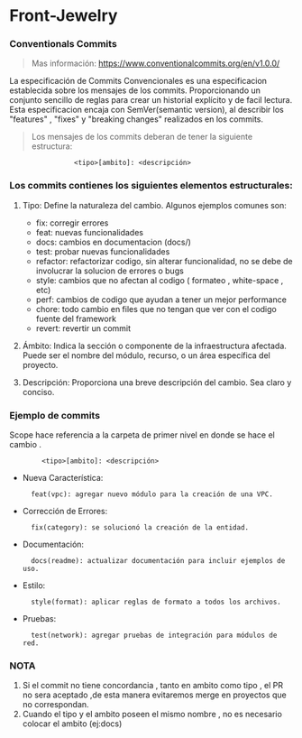 # Front-Jewelry

### Conventionals Commits

> Mas información: https://www.conventionalcommits.org/en/v1.0.0/

La especificación de Commits Convencionales es una especificacion establecida sobre los mensajes de los commits. Proporcionando un conjunto sencillo de reglas para crear un historial explícito y de facil lectura. Esta especificacion encaja con SemVer(semantic version), al describir los "features" , "fixes" y "breaking changes" realizados en los commits.

> Los mensajes de los commits deberan de tener la siguiente estructura:

    				<tipo>[ambito]: <descripción>

### Los commits contienes los siguientes elementos estructurales:

1. Tipo: Define la naturaleza del cambio. Algunos ejemplos comunes son:

   - fix: corregir errores
   - feat: nuevas funcionalidades
   - docs: cambios en documentacion (docs/)
   - test: probar nuevas funcionalidades
   - refactor: refactorizar codigo, sin alterar funcionalidad, no se debe de involucrar la solucion de errores o bugs
   - style: cambios que no afectan al codigo ( formateo , white-space , etc)
   - perf: cambios de codigo que ayudan a tener un mejor performance
   - chore: todo cambio en files que no tengan que ver con el codigo fuente del framework
   - revert: revertir un commit

2. Ámbito:
   Indica la sección o componente de la infraestructura afectada. Puede ser el nombre del módulo, recurso, o un área específica del proyecto.
3. Descripción:
   Proporciona una breve descripción del cambio. Sea claro y conciso.

### Ejemplo de commits

Scope hace referencia a la carpeta de primer nivel en donde se hace el cambio .

    	    <tipo>[ambito]: <descripción>

- Nueva Característica:

        feat(vpc): agregar nuevo módulo para la creación de una VPC.

- Corrección de Errores:

        fix(category): se solucionó la creación de la entidad.

- Documentación:

        docs(readme): actualizar documentación para incluir ejemplos de uso.

- Estilo:

        style(format): aplicar reglas de formato a todos los archivos.

- Pruebas:

        test(network): agregar pruebas de integración para módulos de red.

### NOTA

1. Si el commit no tiene concordancia , tanto en ambito como tipo , el PR no sera aceptado ,de esta manera evitaremos merge en proyectos que no correspondan.
2. Cuando el tipo y el ambito poseen el mismo nombre , no es necesario colocar el ambito (ej:docs)
